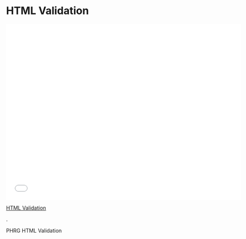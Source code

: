 # HTML Validation

<iframe width="640" height="480" src="//www.youtube.com/embed/nYglnxMUixM?rel=0&modestbranding=1" frameborder="0" allowfullscreen></iframe>

<p><a href="https://www.youtube.com/watch?v=nYglnxMUixM">HTML Validation</a></p>.

<p data-visibility='hidden'>PHRG HTML Validation</p>